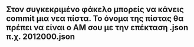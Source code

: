 ## Στον συγκεκριμένο φάκελο μπορείς να κάνεις commit μια νεα πίστα. Το όνομα της πίστας θα πρέπει να είναι ο ΑΜ σου με την επέκταση .json π.χ. 2012000.json
